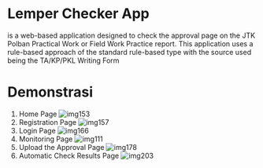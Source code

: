 # Lemper Checker App
is a web-based application designed to check the approval page on the JTK Polban Practical Work or Field Work Practice report. This application uses a rule-based approach of the standard rule-based type with the source used being the TA/KP/PKL Writing Form

# Demonstrasi
1. Home Page
   ![img153](https://github.com/iqbalalghifary/LemperCheckerApp/assets/51478039/333d6e58-1221-45ff-b3f8-a5575306afa8)
2. Registration Page
   ![img157](https://github.com/iqbalalghifary/LemperCheckerApp/assets/51478039/87b1e5d0-c976-400a-a687-2d3b3d27b64d)
3. Login Page
   ![img166](https://github.com/iqbalalghifary/LemperCheckerApp/assets/51478039/d432d378-b518-4837-b68c-ea7f7ea40ed8)
4. Monitoring Page
   ![img111](https://github.com/iqbalalghifary/LemperCheckerApp/assets/51478039/7855d802-6f2d-47e1-81c8-80b6db8044a4)
5. Upload the Approval Page
   ![img178](https://github.com/iqbalalghifary/LemperCheckerApp/assets/51478039/c5fe188b-529c-48be-b51d-906997265a9a)
6. Automatic Check Results Page
   ![img203](https://github.com/iqbalalghifary/LemperCheckerApp/assets/51478039/21f6ebe5-8499-4f14-ad72-74a53a810b30)
